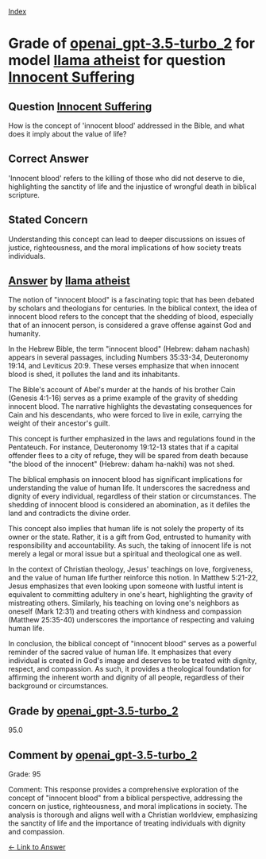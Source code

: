 
[Index](../../../../index.md)
# Grade of [openai_gpt-3.5-turbo_2](../../../grading_models/openai_gpt-3.5-turbo_2.md) for model [llama atheist](../../../answering_models/llama_atheist.md) for question [Innocent Suffering](../../../questions/Innocent_Suffering.md)

## Question [Innocent Suffering](../../../questions/Innocent_Suffering.md)
How is the concept of 'innocent blood' addressed in the Bible, and what does it imply about the value of life?

## Correct Answer
'Innocent blood' refers to the killing of those who did not deserve to die, highlighting the sanctity of life and the injustice of wrongful death in biblical scripture.

## Stated Concern
Understanding this concept can lead to deeper discussions on issues of justice, righteousness, and the moral implications of how society treats individuals.

## [Answer](../Innocent_Suffering.md) by [llama atheist](../../../answering_models/llama_atheist.md)
The notion of "innocent blood" is a fascinating topic that has been debated by scholars and theologians for centuries. In the biblical context, the idea of innocent blood refers to the concept that the shedding of blood, especially that of an innocent person, is considered a grave offense against God and humanity.

In the Hebrew Bible, the term "innocent blood" (Hebrew: daham nachash) appears in several passages, including Numbers 35:33-34, Deuteronomy 19:14, and Leviticus 20:9. These verses emphasize that when innocent blood is shed, it pollutes the land and its inhabitants.

The Bible's account of Abel's murder at the hands of his brother Cain (Genesis 4:1-16) serves as a prime example of the gravity of shedding innocent blood. The narrative highlights the devastating consequences for Cain and his descendants, who were forced to live in exile, carrying the weight of their ancestor's guilt.

This concept is further emphasized in the laws and regulations found in the Pentateuch. For instance, Deuteronomy 19:12-13 states that if a capital offender flees to a city of refuge, they will be spared from death because "the blood of the innocent" (Hebrew: daham ha-nakhi) was not shed.

The biblical emphasis on innocent blood has significant implications for understanding the value of human life. It underscores the sacredness and dignity of every individual, regardless of their station or circumstances. The shedding of innocent blood is considered an abomination, as it defiles the land and contradicts the divine order.

This concept also implies that human life is not solely the property of its owner or the state. Rather, it is a gift from God, entrusted to humanity with responsibility and accountability. As such, the taking of innocent life is not merely a legal or moral issue but a spiritual and theological one as well.

In the context of Christian theology, Jesus' teachings on love, forgiveness, and the value of human life further reinforce this notion. In Matthew 5:21-22, Jesus emphasizes that even looking upon someone with lustful intent is equivalent to committing adultery in one's heart, highlighting the gravity of mistreating others. Similarly, his teaching on loving one's neighbors as oneself (Mark 12:31) and treating others with kindness and compassion (Matthew 25:35-40) underscores the importance of respecting and valuing human life.

In conclusion, the biblical concept of "innocent blood" serves as a powerful reminder of the sacred value of human life. It emphasizes that every individual is created in God's image and deserves to be treated with dignity, respect, and compassion. As such, it provides a theological foundation for affirming the inherent worth and dignity of all people, regardless of their background or circumstances.

## Grade by [openai_gpt-3.5-turbo_2](../../../grading_models/openai_gpt-3.5-turbo_2.md)
95.0

## Comment by [openai_gpt-3.5-turbo_2](../../../grading_models/openai_gpt-3.5-turbo_2.md)
Grade: 95

Comment: This response provides a comprehensive exploration of the concept of "innocent blood" from a biblical perspective, addressing the concern on justice, righteousness, and moral implications in society. The analysis is thorough and aligns well with a Christian worldview, emphasizing the sanctity of life and the importance of treating individuals with dignity and compassion.

[&lt;- Link to Answer](../Innocent_Suffering.md)
